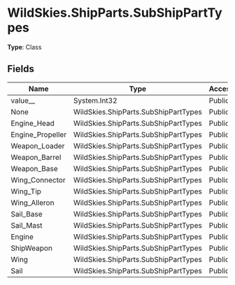 ﻿# WildSkies.ShipParts.SubShipPartTypes

**Type**: Class

## Fields

| Name | Type | Access |
|------|------|--------|
| value__ | System.Int32 | Public |
| None | WildSkies.ShipParts.SubShipPartTypes | Public |
| Engine_Head | WildSkies.ShipParts.SubShipPartTypes | Public |
| Engine_Propeller | WildSkies.ShipParts.SubShipPartTypes | Public |
| Weapon_Loader | WildSkies.ShipParts.SubShipPartTypes | Public |
| Weapon_Barrel | WildSkies.ShipParts.SubShipPartTypes | Public |
| Weapon_Base | WildSkies.ShipParts.SubShipPartTypes | Public |
| Wing_Connector | WildSkies.ShipParts.SubShipPartTypes | Public |
| Wing_Tip | WildSkies.ShipParts.SubShipPartTypes | Public |
| Wing_Alleron | WildSkies.ShipParts.SubShipPartTypes | Public |
| Sail_Base | WildSkies.ShipParts.SubShipPartTypes | Public |
| Sail_Mast | WildSkies.ShipParts.SubShipPartTypes | Public |
| Engine | WildSkies.ShipParts.SubShipPartTypes | Public |
| ShipWeapon | WildSkies.ShipParts.SubShipPartTypes | Public |
| Wing | WildSkies.ShipParts.SubShipPartTypes | Public |
| Sail | WildSkies.ShipParts.SubShipPartTypes | Public |

